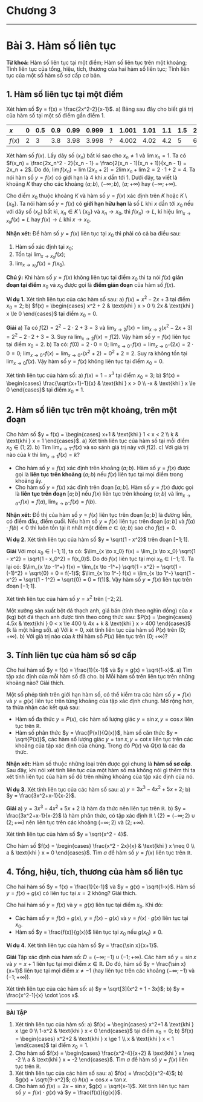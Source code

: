 # Chương 3
---
# Bài 3. Hàm số liên tục

**Từ khoá:** Hàm số liên tục tại một điểm; Hàm số liên tục trên một khoảng;
Tính liên tục của tổng, hiệu, tích, thương của hai hàm số liên tục;
Tính liên tục của một số hàm số sơ cấp cơ bản.

## 1. Hàm số liên tục tại một điểm

Xét hàm số $y = f(x) = \frac{2x^2-2}{x-1}$.
a) Bảng sau đây cho biết giá trị của hàm số tại một số điểm gần điểm $1$.

| $x$   | $0$ | $0.5$ | $0.9$ | $0.99$ | $0.999$ | $1$ | $1.001$ | $1.01$ | $1.1$ | $1.5$ | $2$ |
| :---- | :-- | :---- | :---- | :----- | :------ | :- | :------ | :----- | :---- | :---- | :-- |
| $f(x)$ | $2$ | $3$   | $3.8$ | $3.98$ | $3.998$ | $?$ | $4.002$ | $4.02$ | $4.2$ | $5$   | $6$ |

Xét hàm số $f(x)$. Lấy dãy số $(x_n)$ bất kì sao cho $x_n \neq 1$ và $\lim x_n = 1$. Ta có
$f(x_n) = \frac{2x_n^2 - 2}{x_n - 1} = \frac{2(x_n - 1)(x_n + 1)}{x_n - 1} = 2x_n + 2$.
Do đó, $\lim f(x_n) = \lim (2x_n + 2) = 2 \lim x_n + \lim 2 = 2 \cdot 1 + 2 = 4$.
Ta nói hàm số $y = f(x)$ có giới hạn là $4$ khi $x$ dần tới $1$.
Dưới đây, ta viết là khoảng $K$ thay cho các khoảng $(a;b)$, $(-\infty;b)$, $(a;+\infty)$ hay $(-\infty;+\infty)$.

Cho điểm $x_0$ thuộc khoảng $K$ và hàm số $y = f(x)$ xác định trên $K$ hoặc $K \setminus \{x_0\}$.
Ta nói hàm số $y = f(x)$ có **giới hạn hữu hạn** là số $L$ khi $x$ dần tới $x_0$ nếu với dãy số $(x_n)$ bất kì, $x_n \in K \setminus \{x_0\}$ và $x_n \to x_0$, thì $f(x_n) \to L$, kí hiệu $\lim_{x \to x_0} f(x) = L$ hay $f(x) \to L$ khi $x \to x_0$.

**Nhận xét:** Để hàm số $y = f(x)$ liên tục tại $x_0$ thì phải có cả ba điều sau:
1. Hàm số xác định tại $x_0$;
2. Tồn tại $\lim_{x \to x_0} f(x)$;
3. $\lim_{x \to x_0} f(x) = f(x_0)$.

**Chú ý:** Khi hàm số $y = f(x)$ không liên tục tại điểm $x_0$ thì ta nói $f(x)$ **gián đoạn tại điểm** $x_0$ và $x_0$ được gọi là **điểm gián đoạn** của hàm số $f(x)$.

**Ví dụ 1.** Xét tính liên tục của các hàm số sau:
a) $f(x) = x^2 - 2x + 3$ tại điểm $x_0 = 2$;
b) $f(x) = \begin{cases} x^2 + 2 & \text{khi } x > 0 \\ 2x & \text{khi } x \le 0 \end{cases}$ tại điểm $x_0 = 0$.

**Giải**
a) Ta có $f(2) = 2^2 - 2 \cdot 2 + 3 = 3$ và $\lim_{x \to 2} f(x) = \lim_{x \to 2} (x^2 - 2x + 3) = 2^2 - 2 \cdot 2 + 3 = 3$.
Suy ra $\lim_{x \to 2} f(x) = f(2)$.
Vậy hàm số $y = f(x)$ liên tục tại điểm $x_0 = 2$.
b) Ta có: $f(0) = 2 \cdot 0 = 0$;
$\lim_{x \to 0^-} f(x) = \lim_{x \to 0^-} (2x) = 2 \cdot 0 = 0$;
$\lim_{x \to 0^+} f(x) = \lim_{x \to 0^+} (x^2 + 2) = 0^2 + 2 = 2$.
Suy ra không tồn tại $\lim_{x \to 0} f(x)$.
Vậy hàm số $y = f(x)$ không liên tục tại điểm $x_0 = 0$.

Xét tính liên tục của hàm số:
a) $f(x) = 1 - x^3$ tại điểm $x_0 = 3$;
b) $f(x) = \begin{cases} \frac{\sqrt{x+1}-1}{x} & \text{khi } x > 0 \\ -x & \text{khi } x \le 0 \end{cases}$ tại điểm $x_0 = 1$.

## 2. Hàm số liên tục trên một khoảng, trên một đoạn

Cho hàm số $y = f(x) = \begin{cases} x+1 & \text{khi } 1 < x < 2 \\ k & \text{khi } x = 1 \end{cases}$.
a) Xét tính liên tục của hàm số tại mỗi điểm $x_0 \in (1; 2)$.
b) Tìm $\lim_{x \to 1^+} f(x)$ và so sánh giá trị này với $f(2)$.
c) Với giá trị nào của $k$ thì $\lim_{x \to 1} f(x) = k$?

*   Cho hàm số $y = f(x)$ xác định trên khoảng $(a; b)$.
    Hàm số $y = f(x)$ được gọi là **liên tục trên khoảng** $(a; b)$ nếu $f(x)$ liên tục tại mọi điểm trong khoảng ấy.
*   Cho hàm số $y = f(x)$ xác định trên đoạn $[a; b]$.
    Hàm số $y = f(x)$ được gọi là **liên tục trên đoạn** $[a; b]$ nếu $f(x)$ liên tục trên khoảng $(a; b)$ và $\lim_{x \to a^+} f(x) = f(a)$, $\lim_{x \to b^-} f(x) = f(b)$.

**Nhận xét:** Đồ thị của hàm số $y = f(x)$ liên tục trên đoạn $[a; b]$ là đường liền, có điểm đầu, điểm cuối. Nếu hàm số $y = f(x)$ liên tục trên đoạn $[a; b]$ và $f(a) \cdot f(b) < 0$ thì luôn tồn tại ít nhất một điểm $c \in (a; b)$ sao cho $f(c) = 0$.

**Ví dụ 2.** Xét tính liên tục của hàm số $y = \sqrt{1 - x^2}$ trên đoạn $[-1; 1]$.

**Giải**
Với mọi $x_0 \in (-1; 1)$, ta có:
$\lim_{x \to x_0} f(x) = \lim_{x \to x_0} \sqrt{1 - x^2} = \sqrt{1 - x_0^2} = f(x_0)$.
Do đó $f(x)$ liên tục tại mọi $x_0 \in (-1; 1)$.
Ta lại có:
$\lim_{x \to -1^+} f(x) = \lim_{x \to -1^+} \sqrt{1 - x^2} = \sqrt{1 - (-1)^2} = \sqrt{0} = 0 = f(-1)$;
$\lim_{x \to 1^-} f(x) = \lim_{x \to 1^-} \sqrt{1 - x^2} = \sqrt{1 - 1^2} = \sqrt{0} = 0 = f(1)$.
Vậy hàm số $y = f(x)$ liên tục trên đoạn $[-1; 1]$.

Xét tính liên tục của hàm số $y = x^2$ trên $[-2; 2]$.

Một xưởng sản xuất bột đá thạch anh, giá bán (tính theo nghìn đồng) của $x$ (kg) bột đá thạch anh được tính theo công thức sau:
$P(x) = \begin{cases} 4.5x & \text{khi } 0 < x \le 400 \\ 4x + k & \text{khi } x > 400 \end{cases}$ (k là một hằng số).
a) Với $k = 0$, xét tính liên tục của hàm số $P(x)$ trên $(0; +\infty)$.
b) Với giá trị nào của $k$ thì hàm số $P(x)$ liên tục trên $(0; +\infty)$?

## 3. Tính liên tục của hàm số sơ cấp

Cho hai hàm số $y = f(x) = \frac{1}{x-1}$ và $y = g(x) = \sqrt{1-x}$.
a) Tìm tập xác định của mỗi hàm số đã cho.
b) Mỗi hàm số trên liên tục trên những khoảng nào? Giải thích.

Một số phép tính trên giới hạn hàm số, có thể kiểm tra các hàm số $y = f(x)$ và $y = g(x)$ liên tục trên từng khoảng của tập xác định chung. Mở rộng hơn, ta thừa nhận các kết quả sau:
*   Hàm số đa thức $y = P(x)$, các hàm số lượng giác $y = \sin x, y = \cos x$ liên tục trên $\mathbb{R}$.
*   Hàm số phân thức $y = \frac{P(x)}{Q(x)}$, hàm số căn thức $y = \sqrt{P(x)}$, các hàm số lượng giác $y = \tan x, y = \cot x$ liên tục trên các khoảng của tập xác định của chúng.
Trong đó $P(x)$ và $Q(x)$ là các đa thức.

**Nhận xét:** Hàm số thuộc những loại trên được gọi chung là **hàm số sơ cấp**.
Sau đây, khi nói xét tính liên tục của một hàm số mà không nói gì thêm thì ta xét tính liên tục của hàm số đó trên những khoảng của tập xác định của nó.

**Ví dụ 3.** Xét tính liên tục của các hàm số sau:
a) $y = 3x^3 - 4x^2 + 5x + 2$;
b) $y = \frac{3x^2+x-1}{x-2}$.

**Giải**
a) $y = 3x^3 - 4x^2 + 5x + 2$ là hàm đa thức nên liên tục trên $\mathbb{R}$.
b) $y = \frac{3x^2+x-1}{x-2}$ là hàm phân thức, có tập xác định $\mathbb{R} \setminus \{2\} = (-\infty; 2) \cup (2; +\infty)$ nên liên tục trên các khoảng $(-\infty; 2)$ và $(2; +\infty)$.

Xét tính liên tục của hàm số $y = \sqrt{x^2 - 4}$.

Cho hàm số $f(x) = \begin{cases} \frac{x^2 - 2x}{x} & \text{khi } x \neq 0 \\ a & \text{khi } x = 0 \end{cases}$.
Tìm $a$ để hàm số $y = f(x)$ liên tục trên $\mathbb{R}$.

## 4. Tổng, hiệu, tích, thương của hàm số liên tục

Cho hai hàm số $y = f(x) = \frac{1}{x-1}$ và $y = g(x) = \sqrt{1-x}$.
Hàm số $y = f(x) + g(x)$ có liên tục tại $x=2$ không? Giải thích.

Cho hai hàm số $y = f(x)$ và $y = g(x)$ liên tục tại điểm $x_0$. Khi đó:
*   Các hàm số $y = f(x) + g(x)$, $y = f(x) - g(x)$ và $y = f(x) \cdot g(x)$ liên tục tại $x_0$.
*   Hàm số $y = \frac{f(x)}{g(x)}$ liên tục tại $x_0$ nếu $g(x_0) \neq 0$.

**Ví dụ 4.** Xét tính liên tục của hàm số $y = \frac{\sin x}{x+1}$.

**Giải**
Tập xác định của hàm số: $D = (-\infty; -1) \cup (-1; +\infty)$.
Các hàm số $y = \sin x$ và $y = x+1$ liên tục tại mọi điểm $x \in \mathbb{R}$. Do đó, hàm số $y = \frac{\sin x}{x+1}$ liên tục tại mọi điểm $x \neq -1$ (hay liên tục trên các khoảng $(-\infty; -1)$ và $(-1; +\infty)$).

Xét tính liên tục của các hàm số:
a) $y = \sqrt[3]{x^2 + 1 - 3x}$;
b) $y = \frac{x^2-1}{x} \cdot \cos x$.

---

**BÀI TẬP**

1.  Xét tính liên tục của hàm số:
    a) $f(x) = \begin{cases} x^2+1 & \text{khi } x \ge 0 \\ 1-x^2 & \text{khi } x < 0 \end{cases}$ tại điểm $x_0 = 0$;
    b) $f(x) = \begin{cases} x^2+2 & \text{khi } x \ge 1 \\ x & \text{khi } x < 1 \end{cases}$ tại điểm $x_0 = 1$.
2.  Cho hàm số $f(x) = \begin{cases} \frac{x^2-4}{x+2} & \text{khi } x \neq -2 \\ a & \text{khi } x = -2 \end{cases}$.
    Tìm $a$ để hàm số $y = f(x)$ liên tục trên $\mathbb{R}$.
3.  Xét tính liên tục của các hàm số sau:
    a) $f(x) = \frac{x}{x^2-4}$;
    b) $g(x) = \sqrt{9-x^2}$;
    c) $h(x) = \cos x + \tan x$.
4.  Cho hàm số $f(x) = 2x - \sin x$, $g(x) = \sqrt{x-1}$.
    Xét tính liên tục hàm số $y = f(x) \cdot g(x)$ và $y = \frac{f(x)}{g(x)}$.
